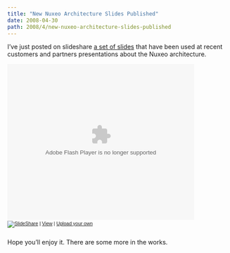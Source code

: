 ```yaml
---
title: "New Nuxeo Architecture Slides Published"
date: 2008-04-30
path: 2008/4/new-nuxeo-architecture-slides-published
---
```


<p>I&#8217;ve just posted on slideshare <a href="http://www.slideshare.net/sfermigier/nuxeo-ecm-architecture-overview-may-2008/">a set of slides</a> that have been used at recent customers and partners presentations about the Nuxeo architecture.</p><div style="width:425px;text-align:left" id="__ss_381608"><object style="margin:0px" width="425" height="355"><param name="movie" value="http://static.slideshare.net/swf/ssplayer2.swf?doc=01-nuxeo-ep-5-at-overview-1209566768164008-8"><param name="allowFullScreen" value="true"><param name="allowScriptAccess" value="always"><embed src="http://static.slideshare.net/swf/ssplayer2.swf?doc=01-nuxeo-ep-5-at-overview-1209566768164008-8" type="application/x-shockwave-flash" allowscriptaccess="always" allowfullscreen="true" width="425" height="355"></embed></object><div style="font-size:11px;font-family:tahoma,arial;height:26px;padding-top:2px;"><a href="http://www.slideshare.net/?src=embed"><img src="http://static.slideshare.net/swf/logo_embd.png" style="border:0px none;margin-bottom:-5px" alt="SlideShare"></a> | <a href="http://www.slideshare.net/sfermigier/nuxeo-ecm-architecture-overview-may-2008?src=embed" title="View 'Nuxeo ECM - Architecture Overview - May 2008' on SlideShare">View</a> | <a href="http://www.slideshare.net/upload?src=embed">Upload your own</a></div></div><p>Hope you&#8217;ll enjoy it. There are some more in the works.</p> 

